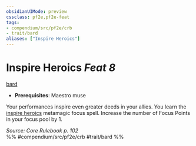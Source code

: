 ```yaml
---
obsidianUIMode: preview
cssclass: pf2e,pf2e-feat
tags:
- compendium/src/pf2e/crb
- trait/bard
aliases: ["Inspire Heroics"]
---
```

# Inspire Heroics  *Feat 8*  
[bard](Reference/Rules/Traits/bard.md "Bard Class Trait")  

- **Prerequisites**: Maestro muse

Your performances inspire even greater deeds in your allies. You learn the [inspire heroics](Reference/Compendium/Spells/inspire-heroics.md) metamagic focus spell. Increase the number of Focus Points in your focus pool by 1.

*Source: Core Rulebook p. 102*  
%% #compendium/src/pf2e/crb #trait/bard %%